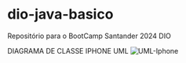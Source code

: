 # dio-java-basico
Repositório para o BootCamp Santander 2024 DIO

DIAGRAMA DE CLASSE IPHONE UML
![UML-Iphone](https://github.com/LeonardEver/dio-java-basico/assets/101893198/fee639b5-3e7c-48ed-9ba2-a7e5a791b744)
